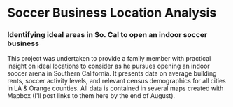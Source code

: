 # Soccer Business Location Analysis 
### Identifying ideal areas in So. Cal to open an indoor soccer business

This project was undertaken to provide a family member with practical insight on ideal locations to consider as he pursues opening an indoor soccer arena in Southern California. It presents data on average building rents, soccer activity levels, and relevant census demographics for all cities in LA & Orange counties. All data is contained in several maps created with Mapbox (I'll post links to them here by the end of August).
